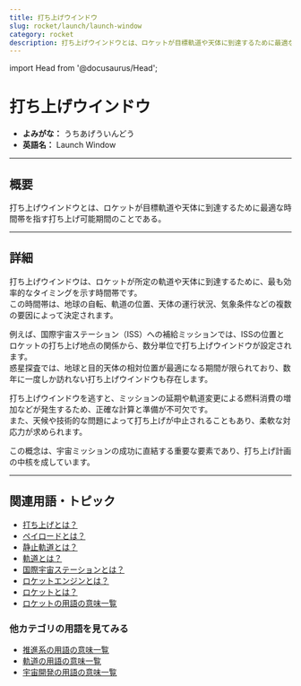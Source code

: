 ```yaml
---
title: 打ち上げウインドウ
slug: rocket/launch/launch-window
category: rocket
description: 打ち上げウインドウとは、ロケットが目標軌道や天体に到達するために最適な時間帯を指す打ち上げ可能期間のことである。
---
```


import Head from '@docusaurus/Head';

<Head>
  <script type="application/ld+json">
    {`{
      "@context": "https://schema.org",
      "@type": "DefinedTerm",
      "name": "打ち上げウインドウ",
      "inDefinedTermSet": "https://www.space-portal.org",
      "termCode": "rocket/launch/launch-window",
      "description": "打ち上げウインドウとは、ロケットが目標軌道や天体に到達するために最適な時間帯を指す打ち上げ可能期間のことである。",
      "url": "https://www.space-portal.org/docs/rocket/launch/launch-window"
    }`}
  </script>
</Head>

# 打ち上げウインドウ

- **よみがな：** うちあげういんどう  
- **英語名：** Launch Window  

---

## 概要

打ち上げウインドウとは、ロケットが目標軌道や天体に到達するために最適な時間帯を指す打ち上げ可能期間のことである。

---

## 詳細

打ち上げウインドウは、ロケットが所定の軌道や天体に到達するために、最も効率的なタイミングを示す時間帯です。  
この時間帯は、地球の自転、軌道の位置、天体の運行状況、気象条件などの複数の要因によって決定されます。  

例えば、国際宇宙ステーション（ISS）への補給ミッションでは、ISSの位置とロケットの打ち上げ地点の関係から、数分単位で打ち上げウインドウが設定されます。  
惑星探査では、地球と目的天体の相対位置が最適になる期間が限られており、数年に一度しか訪れない打ち上げウインドウも存在します。  

打ち上げウインドウを逃すと、ミッションの延期や軌道変更による燃料消費の増加などが発生するため、正確な計算と準備が不可欠です。  
また、天候や技術的な問題によって打ち上げが中止されることもあり、柔軟な対応力が求められます。  

この概念は、宇宙ミッションの成功に直結する重要な要素であり、打ち上げ計画の中核を成しています。

---

## 関連用語・トピック

- [打ち上げとは？](/docs/rocket/launch/launch)
- [ペイロードとは？](/docs/rocket/system/payload)  
- [静止軌道とは？](/docs/orbit/type/geostationary-orbit)  
- [軌道とは？](/docs/orbit/orbit)  
- [国際宇宙ステーションとは？](/docs/satellite/index/iss)  
- [ロケットエンジンとは？](/docs/rocket/propulsion/rocket-engine)  
- [ロケットとは？](/docs/rocket/rocket)
- [ロケットの用語の意味一覧](/docs/category/rocket)

### 他カテゴリの用語を見てみる
- [推進系の用語の意味一覧](/docs/category/propulsion)
- [軌道の用語の意味一覧](/docs/category/orbit)
- [宇宙開発の用語の意味一覧](/docs/category/glossary)

